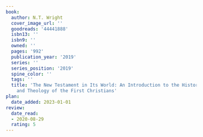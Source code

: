 ```yaml
---
book:
  author: N.T. Wright
  cover_image_url: ''
  goodreads: '44441888'
  isbn13: ''
  isbn9: ''
  owned: ''
  pages: '992'
  publication_year: '2019'
  series: ''
  series_position: '2019'
  spine_color: ''
  tags: ''
  title: 'The New Testament in Its World: An Introduction to the History, Literature,
    and Theology of the First Christians'
plan:
  date_added: 2023-01-01
review:
  date_read:
  - 2020-08-29
  rating: 5
---
```

